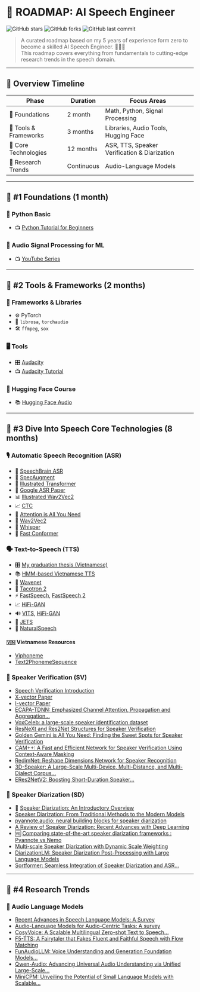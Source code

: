 
# 🥑 ROADMAP: AI Speech Engineer

![GitHub stars](https://img.shields.io/github/stars/leminhnguyen/speech-engineer-roadmap?style=social)
![GitHub forks](https://img.shields.io/github/forks/leminhnguyen/speech-engineer-roadmap?style=social)
![GitHub last commit](https://img.shields.io/github/last-commit/leminhnguyen/speech-engineer-roadmap)

> A curated roadmap based on my 5 years of experience form zero to become a skilled AI Speech Engineer. 🚀👨‍💻  
> This roadmap covers everything from fundamentals to cutting-edge research trends in the speech domain.

---

## 📅 Overview Timeline

| Phase                        | Duration   | Focus Areas                               |
|-----------------------------|------------|-------------------------------------------|
| 🧠 Foundations              | 2 month    | Math, Python, Signal Processing           |
| 💼 Tools & Frameworks       | 3 months   | Libraries, Audio Tools, Hugging Face      |
| 🌱 Core Technologies        | 12 months   | ASR, TTS, Speaker Verification & Diarization |
| 🔬 Research Trends          | Continuous | Audio-Language Models                     |

---

## 🧠 #1 Foundations (1 month)

### 🔹 Python Basic
- 📺 [Python Tutorial for Beginners](https://www.youtube.com/watch?v=YYXdXT2l-Gg&list=PL-osiE80TeTt2d9bfVyTiXJA-UTHn6WwU)

### 🔹 Audio Signal Processing for ML
- 📺 [YouTube Series](https://www.youtube.com/watch?v=iCwMQJnKk2c&list=PL-wATfeyAMNqIee7cH3q1bh4QJFAaeNv0)

---

## 💼 #2 Tools & Frameworks (2 months)

### 🧰 Frameworks & Libraries
- ⚙️ PyTorch
- 🎵 `librosa`, `torchaudio`
- 🛠️ `ffmpeg`, `sox`

### 🖥️ Tools
- 🎛️ [Audacity](https://www.audacityteam.org/)
- 📺 [Audacity Tutorial](https://www.youtube.com/watch?v=vlzOb4OLj94)

### 🤗 Hugging Face Course
- 📚 [Hugging Face Audio](https://huggingface.co/learn/audio-course/en/chapter1/audio_data)

---

## 🌱 #3 Dive Into Speech Core Technologies (8 months)

### 🎙️ Automatic Speech Recognition (ASR)
- 📘 [SpeechBrain ASR](https://speechbrain.readthedocs.io/en/latest/tutorials/tasks/speech-recognition-from-scratch.html)
- 🧪 [SpecAugment](https://blog.research.google/2019/04/specaugment-new-data-augmentation.html)
- 🧠 [Illustrated Transformer](https://jalammar.github.io/illustrated-transformer/)
- 📄 [Google ASR Paper](https://storage.googleapis.com/gweb-research2023-media/pubtools/pdf/509254e34b4c496eb3cfa1c2be1e1b5fc874bee3.pdf)
- 📊 [Illustrated Wav2Vec2](https://jonathanbgn.com/2021/09/30/illustrated-wav2vec-2.html)
- 📈 [CTC](https://distill.pub/2017/ctc/)
- 🌿 [Attention is All You Need](https://arxiv.org/abs/1706.03762)
- 🧾 [Wav2Vec2](https://arxiv.org/abs/2005.08100)
- 🤖 [Whisper](https://arxiv.org/abs/2212.04356)
- 🔐 [Fast Conformer](https://arxiv.org/abs/2305.05084)

### 🗣️ Text-to-Speech (TTS)
- 🎛️ [My graduation thesis (Vietnamese)](materials/graduation-thesis.pdf)
- 📚 [HMM-based Vietnamese TTS](https://theses.hal.science/tel-01260884/document)
- 📘 [Wavenet](https://arxiv.org/abs/1609.03499)
- 🧾 [Tacotron 2](https://arxiv.org/abs/1703.10135)
- ⚡ [FastSpeech](https://arxiv.org/abs/1811.00002), [FastSpeech 2](https://arxiv.org/abs/2006.04558)
- 📈 [HiFi-GAN](https://arxiv.org/abs/2010.05646)
- 🔊 [VITS](https://arxiv.org/abs/2106.06103), [HiFi-GAN](https://arxiv.org/abs/2010.05646)
- 🔐 [JETS](https://arxiv.org/abs/2203.16852)
- 🌿 [NaturalSpeech](https://arxiv.org/abs/2203.16852)

#### 🇻🇳 Vietnamese Resources
- [Viphoneme](https://github.com/v-nhandt21/Viphoneme)
- [Text2PhonemeSequence](https://github.com/thelinhbkhn2014/Text2PhonemeSequence)

### 🔐 Speaker Verification (SV)
- [Speech Verification Introduction](https://maelfabien.github.io/machinelearning/Speech1/#)
- [X-vector Paper](https://danielpovey.com/files/2017_interspeech_embeddings.pdf)
- [I-vector Paper](https://www.sciencedirect.com/science/article/pii/S1877050918314042/pdf)
- [ECAPA-TDNN: Emphasized Channel Attention, Propagation and Aggregation...](https://arxiv.org/abs/2005.07143)
- [VoxCeleb: a large-scale speaker identification dataset](https://arxiv.org/abs/1706.08612)
- [ResNeXt and Res2Net Structures for Speaker Verification](https://arxiv.org/abs/2007.02480)
- [Golden Gemini is All You Need: Finding the Sweet Spots for Speaker Verification](https://arxiv.org/abs/2312.03620)
- [CAM++: A Fast and Efficient Network for Speaker Verification Using Context-Aware Masking](https://arxiv.org/abs/2303.00332)
- [RedimNet: Reshape Dimensions Network for Speaker Recognition](https://arxiv.org/abs/2407.18223)
- [3D-Speaker: A Large-Scale Multi-Device, Multi-Distance, and Multi-Dialect Corpus...](https://arxiv.org/abs/2306.15354)
- [ERes2NetV2: Boosting Short-Duration Speaker...](https://arxiv.org/html/2406.02167v1)

### 👥 Speaker Diarization (SD)
- 📖 [Speaker Diarization: An Introductory Overview](https://lajavaness.medium.com/speaker-diarization-an-introductory-overview-c070a3bfea70)
- [Speaker Diarization: From Traditional Methods to the Modern Models](https://leminhnguyen.github.io/post/speech-research/speaker-diarization/)
- [pyannote.audio: neural building blocks for speaker diarization](https://arxiv.org/abs/1911.01255)
- [A Review of Speaker Diarization: Recent Advances with Deep Learning](https://arxiv.org/abs/2101.09624)
- 🆚 [Comparing state-of-the-art speaker diarization frameworks : Pyannote vs Nemo](https://lajavaness.medium.com/comparing-state-of-the-art-speaker-diarization-frameworks-pyannote-vs-nemo-31a191c6300)
- [Multi-scale Speaker Diarization with Dynamic Scale Weighting](https://arxiv.org/pdf/2203.15974)
- [DiarizationLM: Speaker Diarization Post-Processing with Large Language Models](https://arxiv.org/html/2401.03506v10)
- [Sortformer: Seamless Integration of Speaker Diarization and ASR...](https://arxiv.org/abs/2409.06656)
---

## 🔬 #4 Research Trends

### 🤯 Audio Language Models
- [Recent Advances in Speech Language Models: A Survey](https://arxiv.org/pdf/2410.03751)
- [Audio-Language Models for Audio-Centric Tasks: A survey](https://arxiv.org/pdf/2501.15177)
- [CosyVoice: A Scalable Multilingual Zero-shot Text to Speech...](https://arxiv.org/abs/2407.05407)
- [F5-TTS: A Fairytaler that Fakes Fluent and Faithful Speech with Flow Matching](https://arxiv.org/abs/2410.06885)
- [FunAudioLLM: Voice Understanding and Generation Foundation Models...](https://arxiv.org/html/2407.04051v1)
- [Qwen-Audio: Advancing Universal Audio Understanding via Unified Large-Scale...](https://arxiv.org/abs/2311.07919)
- [MiniCPM: Unveiling the Potential of Small Language Models with Scalable...](https://arxiv.org/abs/2404.06395)
